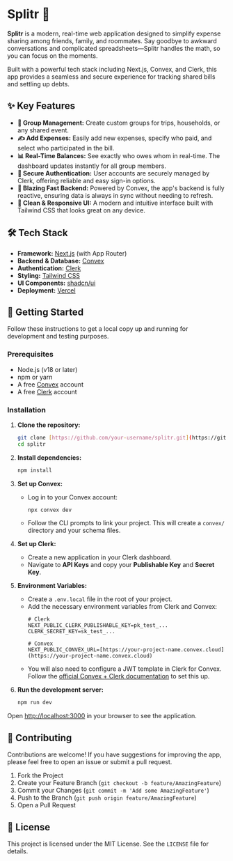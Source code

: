 # Splitr 💸

**Splitr** is a modern, real-time web application designed to simplify expense sharing among friends, family, and roommates. Say goodbye to awkward conversations and complicated spreadsheets—Splitr handles the math, so you can focus on the moments.

Built with a powerful tech stack including Next.js, Convex, and Clerk, this app provides a seamless and secure experience for tracking shared bills and settling up debts.

## ✨ Key Features

* **👥 Group Management:** Create custom groups for trips, households, or any shared event.
* **✍️ Add Expenses:** Easily add new expenses, specify who paid, and select who participated in the bill.
* **📊 Real-Time Balances:** See exactly who owes whom in real-time. The dashboard updates instantly for all group members.
* **🔐 Secure Authentication:** User accounts are securely managed by Clerk, offering reliable and easy sign-in options.
* **🚀 Blazing Fast Backend:** Powered by Convex, the app's backend is fully reactive, ensuring data is always in sync without needing to refresh.
* **🎨 Clean & Responsive UI:** A modern and intuitive interface built with Tailwind CSS that looks great on any device.

## 🛠️ Tech Stack

* **Framework:** [Next.js](https://nextjs.org/) (with App Router)
* **Backend & Database:** [Convex](https://www.convex.dev/)
* **Authentication:** [Clerk](https://clerk.com/)
* **Styling:** [Tailwind CSS](https://tailwindcss.com/)
* **UI Components:** [shadcn/ui](https://ui.shadcn.com/)
* **Deployment:** [Vercel](https://vercel.com/)

## 🚀 Getting Started

Follow these instructions to get a local copy up and running for development and testing purposes.

### Prerequisites

* Node.js (v18 or later)
* npm or yarn
* A free [Convex](https://dashboard.convex.dev/) account
* A free [Clerk](https://dashboard.clerk.com/) account

### Installation

1.  **Clone the repository:**
    ```bash
    git clone [https://github.com/your-username/splitr.git](https://github.com/your-username/splitr.git)
    cd splitr
    ```

2.  **Install dependencies:**
    ```bash
    npm install
    ```

3.  **Set up Convex:**
    * Log in to your Convex account:
        ```bash
        npx convex dev
        ```
    * Follow the CLI prompts to link your project. This will create a `convex/` directory and your schema files.

4.  **Set up Clerk:**
    * Create a new application in your Clerk dashboard.
    * Navigate to **API Keys** and copy your **Publishable Key** and **Secret Key**.

5.  **Environment Variables:**
    * Create a `.env.local` file in the root of your project.
    * Add the necessary environment variables from Clerk and Convex:
        ```env
        # Clerk
        NEXT_PUBLIC_CLERK_PUBLISHABLE_KEY=pk_test_...
        CLERK_SECRET_KEY=sk_test_...

        # Convex
        NEXT_PUBLIC_CONVEX_URL=[https://your-project-name.convex.cloud](https://your-project-name.convex.cloud)
        ```
    * You will also need to configure a JWT template in Clerk for Convex. Follow the [official Convex + Clerk documentation](https://docs.convex.dev/auth/clerk) to set this up.

6.  **Run the development server:**
    ```bash
    npm run dev
    ```

Open [http://localhost:3000](http://localhost:3000) in your browser to see the application.

## 🤝 Contributing

Contributions are welcome! If you have suggestions for improving the app, please feel free to open an issue or submit a pull request.

1.  Fork the Project
2.  Create your Feature Branch (`git checkout -b feature/AmazingFeature`)
3.  Commit your Changes (`git commit -m 'Add some AmazingFeature'`)
4.  Push to the Branch (`git push origin feature/AmazingFeature`)
5.  Open a Pull Request

## 📄 License

This project is licensed under the MIT License. See the `LICENSE` file for details.
